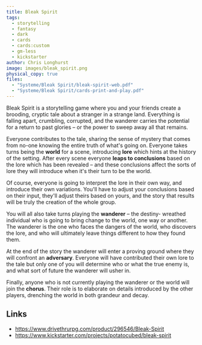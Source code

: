 ```yaml
---
title: Bleak Spirit
tags:
  - storytelling
  - fantasy
  - dark
  - cards
  - cards:custom
  - gm-less
  - kickstarter
author: Chris Longhurst
image: images/bleak_spirit.png
physical_copy: true
files:
  - "Systeme/Bleak Spirit/bleak-spirit-web.pdf"
  - "Systeme/Bleak Spirit/cards-print-and-play.pdf"
---
```


Bleak Spirit is a storytelling game where you and your friends create a brooding, cryptic tale about a stranger in a strange land. Everything is falling apart, crumbling, corrupted, and the wanderer carries the potential for a return to past glories – or the power to sweep away all that remains.

Everyone contributes to the tale, sharing the sense of mystery that comes from no-one knowing the entire truth of what's going on. Everyone takes turns being the **world** for a scene, introducing **lore** which hints at the history of the setting. After every scene everyone **leaps to conclusions** based on the lore which has been revealed – and these conclusions affect the sorts of lore they will introduce when it's their turn to be the world.

Of course, everyone is going to interpret the lore in their own way, and introduce their own variations. You'll have to adjust your conclusions based on their input, they'll adjust theirs based on yours, and the story that results will be truly the creation of the whole group.

You will all also take turns playing the **wanderer** – the destiny- wreathed individual who is going to bring change to the world, one way or another. The wanderer is the one who faces the dangers of the world, who discovers the lore, and who will ultimately leave things different to how they found them.

At the end of the story the wanderer will enter a proving ground where they will confront an **adversary**. Everyone will have contributed their own lore to the tale but only one of you will determine who or what the true enemy is, and what sort of future the wanderer will usher in.

Finally, anyone who is not currently playing the wanderer or the world will join the **chorus**. Their role is to elaborate on details introduced by the other players, drenching the world in both grandeur and decay.

## Links

  - https://www.drivethrurpg.com/product/296546/Bleak-Spirit
  - https://www.kickstarter.com/projects/potatocubed/bleak-spirit

